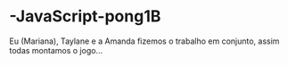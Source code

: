 # -JavaScript-pong1B
Eu (Mariana), Taylane e a Amanda fizemos o trabalho em conjunto, assim todas montamos o jogo...
